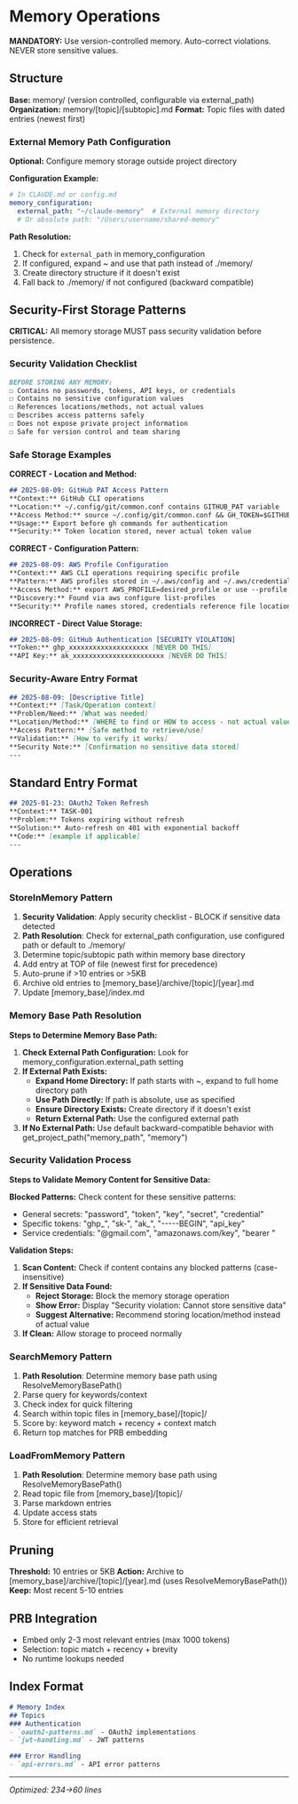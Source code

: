 # Memory Operations

**MANDATORY:** Use version-controlled memory. Auto-correct violations. NEVER store sensitive values.

## Structure
**Base:** memory/ (version controlled, configurable via external_path)
**Organization:** memory/[topic]/[subtopic].md
**Format:** Topic files with dated entries (newest first)

### External Memory Path Configuration
**Optional:** Configure memory storage outside project directory

**Configuration Example:**
```yaml
# In CLAUDE.md or config.md
memory_configuration:
  external_path: "~/claude-memory"  # External memory directory
  # Or absolute path: "/Users/username/shared-memory"
```

**Path Resolution:**
1. Check for `external_path` in memory_configuration
2. If configured, expand ~ and use that path instead of ./memory/
3. Create directory structure if it doesn't exist
4. Fall back to ./memory/ if not configured (backward compatible)

## Security-First Storage Patterns

**CRITICAL:** All memory storage MUST pass security validation before persistence.

### Security Validation Checklist
```markdown
BEFORE STORING ANY MEMORY:
☐ Contains no passwords, tokens, API keys, or credentials
☐ Contains no sensitive configuration values
☐ References locations/methods, not actual values
☐ Describes access patterns safely
☐ Does not expose private project information
☐ Safe for version control and team sharing
```

### Safe Storage Examples

**CORRECT - Location and Method:**
```markdown
## 2025-08-09: GitHub PAT Access Pattern
**Context:** GitHub CLI operations
**Location:** ~/.config/git/common.conf contains GITHUB_PAT variable
**Access Method:** source ~/.config/git/common.conf && GH_TOKEN=$GITHUB_PAT
**Usage:** Export before gh commands for authentication
**Security:** Token location stored, never actual token value
```

**CORRECT - Configuration Pattern:**
```markdown
## 2025-08-09: AWS Profile Configuration
**Context:** AWS CLI operations requiring specific profile
**Pattern:** AWS profiles stored in ~/.aws/config and ~/.aws/credentials
**Access Method:** export AWS_PROFILE=desired_profile or use --profile flag
**Discovery:** Found via aws configure list-profiles
**Security:** Profile names stored, credentials reference file locations
```

**INCORRECT - Direct Value Storage:**
```markdown
## 2025-08-09: GitHub Authentication [SECURITY VIOLATION]
**Token:** ghp_xxxxxxxxxxxxxxxxxxxx [NEVER DO THIS]
**API Key:** ak_xxxxxxxxxxxxxxxxxxxxxxx [NEVER DO THIS]
```

### Security-Aware Entry Format
```markdown
## 2025-08-09: [Descriptive Title]
**Context:** [Task/Operation context]
**Problem/Need:** [What was needed]
**Location/Method:** [WHERE to find or HOW to access - not actual values]
**Access Pattern:** [Safe method to retrieve/use]
**Validation:** [How to verify it works]
**Security Note:** [Confirmation no sensitive data stored]
---
```

## Standard Entry Format
```markdown
## 2025-01-23: OAuth2 Token Refresh
**Context:** TASK-001
**Problem:** Tokens expiring without refresh
**Solution:** Auto-refresh on 401 with exponential backoff
**Code:** [example if applicable]
---
```

## Operations

### StoreInMemory Pattern
1. **Security Validation**: Apply security checklist - BLOCK if sensitive data detected
2. **Path Resolution**: Check for external_path configuration, use configured path or default to ./memory/
3. Determine topic/subtopic path within memory base directory
4. Add entry at TOP of file (newest first for precedence)
5. Auto-prune if >10 entries or >5KB
6. Archive old entries to [memory_base]/archive/[topic]/[year].md
7. Update [memory_base]/index.md

### Memory Base Path Resolution

**Steps to Determine Memory Base Path:**
1. **Check External Path Configuration:** Look for memory_configuration.external_path setting
2. **If External Path Exists:**
   - **Expand Home Directory:** If path starts with ~, expand to full home directory path
   - **Use Path Directly:** If path is absolute, use as specified
   - **Ensure Directory Exists:** Create directory if it doesn't exist
   - **Return External Path:** Use the configured external path
3. **If No External Path:** Use default backward-compatible behavior with get_project_path("memory_path", "memory")

### Security Validation Process

**Steps to Validate Memory Content for Sensitive Data:**

**Blocked Patterns:** Check content for these sensitive patterns:
- General secrets: "password", "token", "key", "secret", "credential"
- Specific tokens: "ghp_", "sk-", "ak_", "-----BEGIN", "api_key"
- Service credentials: "@gmail.com", "amazonaws.com/key", "bearer "

**Validation Steps:**
1. **Scan Content:** Check if content contains any blocked patterns (case-insensitive)
2. **If Sensitive Data Found:**
   - **Reject Storage:** Block the memory storage operation
   - **Show Error:** Display "Security violation: Cannot store sensitive data"
   - **Suggest Alternative:** Recommend storing location/method instead of actual value
3. **If Clean:** Allow storage to proceed normally

### SearchMemory Pattern
1. **Path Resolution**: Determine memory base path using ResolveMemoryBasePath()
2. Parse query for keywords/context
3. Check index for quick filtering
4. Search within topic files in [memory_base]/[topic]/
5. Score by: keyword match + recency + context match
6. Return top matches for PRB embedding

### LoadFromMemory Pattern
1. **Path Resolution**: Determine memory base path using ResolveMemoryBasePath()
2. Read topic file from [memory_base]/[topic]/
3. Parse markdown entries
4. Update access stats
5. Store for efficient retrieval

## Pruning
**Threshold:** 10 entries or 5KB
**Action:** Archive to [memory_base]/archive/[topic]/[year].md (uses ResolveMemoryBasePath())
**Keep:** Most recent 5-10 entries

## PRB Integration
- Embed only 2-3 most relevant entries (max 1000 tokens)
- Selection: topic match + recency + brevity
- No runtime lookups needed

## Index Format
```markdown
# Memory Index
## Topics
### Authentication
- `oauth2-patterns.md` - OAuth2 implementations
- `jwt-handling.md` - JWT patterns

### Error Handling
- `api-errors.md` - API error patterns
```

---
*Optimized: 234→60 lines*